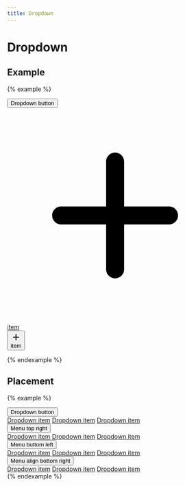```yaml
---
title: Dropdown
---
```


# Dropdown

## Example

{% example %}
<div class="dropdown" data-controller="dropdown">
  <button type="button" class="button button--text" data-action="dropdown#toggle">Dropdown button</button>
  <div class="dropdown__menu">
    <a class="dropdown__item" href="#">
      <div class="dropdown__item__icon">
        <svg xmlns="http://www.w3.org/2000/svg" viewBox="0 0 24 24"><path d="M0 0h24v24H0V0z" fill="none"/><path d="M18 13h-5v5c0 .55-.45 1-1 1s-1-.45-1-1v-5H6c-.55 0-1-.45-1-1s.45-1 1-1h5V6c0-.55.45-1 1-1s1 .45 1 1v5h5c.55 0 1 .45 1 1s-.45 1-1 1z"/></svg>
      </div>
      <div class="dropdown__item__text">
        item
      </div>
    </a>
    <form action="index.html" method="post">
      <button type="submit" class="dropdown__item">
        <div class="dropdown__item__icon">
          <svg xmlns="http://www.w3.org/2000/svg" viewBox="0 0 24 24"><path d="M0 0h24v24H0V0z" fill="none"/><path d="M18 13h-5v5c0 .55-.45 1-1 1s-1-.45-1-1v-5H6c-.55 0-1-.45-1-1s.45-1 1-1h5V6c0-.55.45-1 1-1s1 .45 1 1v5h5c.55 0 1 .45 1 1s-.45 1-1 1z"/></svg>
        </div>
        <div class="dropdown__item__text">
          item
        </div>
      </button>
    </form>
  </div>
</div>
{% endexample %}

## Placement

{% example %}
<div class="dropdown" data-controller="dropdown">
  <button type="button" class="button button--text" data-action="dropdown#toggle">Dropdown button</button>
  <div class="dropdown__menu">
    <a class="dropdown__item" href="#">Dropdown item</a>
    <a class="dropdown__item" href="#">Dropdown item</a>
    <a class="dropdown__item" href="#">Dropdown item</a>
  </div>
</div>
<div class="dropdown" data-controller="dropdown">
  <button type="button" class="button button--text" data-action="dropdown#toggle">Menu top right</button>
  <div class="dropdown__menu dropdown__menu--top-right">
    <a class="dropdown__item" href="#">Dropdown item</a>
    <a class="dropdown__item" href="#">Dropdown item</a>
    <a class="dropdown__item" href="#">Dropdown item</a>
  </div>
</div>
<div class="dropdown" data-controller="dropdown">
  <button type="button" class="button button--text" data-action="dropdown#toggle">Menu buttom left</button>
  <div class="dropdown__menu dropdown__menu--bottom-left">
    <a class="dropdown__item" href="#">Dropdown item</a>
    <a class="dropdown__item" href="#">Dropdown item</a>
    <a class="dropdown__item" href="#">Dropdown item</a>
  </div>
</div>
<div class="dropdown" data-controller="dropdown">
  <button type="button" class="button button--text" data-action="dropdown#toggle">Menu align bottom right</button>
  <div class="dropdown__menu dropdown__menu--bottom-right">
    <a class="dropdown__item" href="#">Dropdown item</a>
    <a class="dropdown__item" href="#">Dropdown item</a>
    <a class="dropdown__item" href="#">Dropdown item</a>
  </div>
</div>
{% endexample %}
